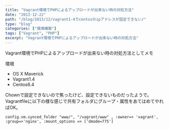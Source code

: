 ```yaml
---
title: "Vagrant環境でPHPによるアップロードが出来ない時の対処方法"
date: "2013-12-22"
path: "/blog/2013/12/vagrant1-4でcentosのipアドレスが固定できない/"
type: "blog"
categories: ["環境構築"]
tags: ["Vagrant", "PHP"]
excerpt: "Vagrant環境でPHPによるアップロードが出来ない時の対処方法"
---
```


Vagrant環境でPHPによるアップロードが出来ない時の対処方法としてメモ

環境  
- OS X Maverick  
- Vagrant1.4  
- Centos6.4

Chownで設定できないので焦ったけど、設定できないものだったようで。 Vagrantfileに以下の様な感じで共有フォルダにグループ・属性をあてはめてやればOK。

```
config.vm.synced_folder "www/", "/vagrant/www" , :owner=> 'vagrant', :group=>'nginx', :mount_options => ['dmode=775']
```
